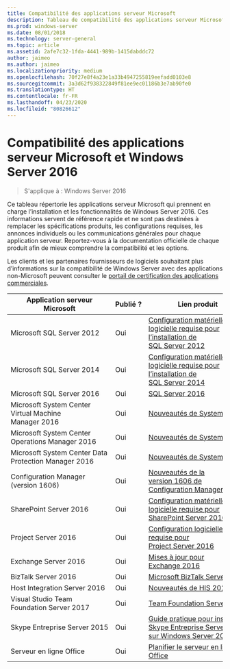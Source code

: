 ```yaml
---
title: Compatibilité des applications serveur Microsoft
description: Tableau de compatibilité des applications serveur Microsoft et Server 2016.
ms.prod: windows-server
ms.date: 08/01/2018
ms.technology: server-general
ms.topic: article
ms.assetid: 2afe7c32-1fda-4441-989b-1415dabddc72
author: jaimeo
ms.author: jaimeo
ms.localizationpriority: medium
ms.openlocfilehash: 70f27e8f4a23e1a33b4947255819eefadd0103e8
ms.sourcegitcommit: 3a3d62f938322849f81ee9ec01186b3e7ab90fe0
ms.translationtype: HT
ms.contentlocale: fr-FR
ms.lasthandoff: 04/23/2020
ms.locfileid: "80826612"
---
```

# <a name="windows-server-2016-and-microsoft-server-application-compatibility"></a>Compatibilité des applications serveur Microsoft et Windows Server 2016

>S'applique à : Windows Server 2016

Ce tableau répertorie les applications serveur Microsoft qui prennent en charge l’installation et les fonctionnalités de Windows Server 2016. Ces informations servent de référence rapide et ne sont pas destinées à remplacer les spécifications produits, les configurations requises, les annonces individuels ou les communications générales pour chaque application serveur. Reportez-vous à la documentation officielle de chaque produit afin de mieux comprendre la compatibilité et les options.

Les clients et les partenaires fournisseurs de logiciels souhaitant plus d’informations sur la compatibilité de Windows Server avec des applications non-Microsoft peuvent consulter le [portail de certification des applications commerciales](https://commercialappcertification.microsoft.com/).

|Application serveur Microsoft|    Publié ?|    Lien produit|
|-------------------------------------|--------------------------------------------|-------------------|
|Microsoft SQL Server 2012|Oui| [Configuration matérielle et logicielle requise pour l’installation de SQL Server 2012](https://msdn.microsoft.com/library/ms143506(v=sql.110).aspx)|
|Microsoft SQL Server 2014|Oui|[Configuration matérielle et logicielle requise pour l’installation de SQL Server 2014](https://msdn.microsoft.com/library/ms143506(SQL.120).aspx)|
|Microsoft SQL Server 2016|    Oui|    [SQL Server 2016](https://www.microsoft.com/cloud-platform/sql-server)| 
|Microsoft System Center Virtual Machine Manager 2016|    Oui|    [Nouveautés de System Center](https://technet.microsoft.com/system-center-docs/get-started/what-s-new-in-system-center)|
|Microsoft System Center Operations Manager 2016|    Oui|    [Nouveautés de System Center](https://technet.microsoft.com/system-center-docs/get-started/what-s-new-in-system-center)|
|Microsoft System Center Data Protection Manager 2016|    Oui|    [Nouveautés de System Center](https://technet.microsoft.com/system-center-docs/get-started/what-s-new-in-system-center)|
|Configuration Manager (version 1606)|    Oui|    [Nouveautés de la version 1606 de Configuration Manager](https://technet.microsoft.com/library/mt752488.aspx)|  
|SharePoint Server 2016|    Oui|    [Configuration matérielle et logicielle requise pour SharePoint Server 2016](https://technet.microsoft.com/library/cc262485(v=office.16).aspx)|
|Project Server 2016|    Oui|    [Configuration logicielle requise pour Project Server 2016](https://technet.microsoft.com/library/ee683978(v=office.16).aspx)|
|Exchange Server 2016|    Oui|    [Mises à jour pour Exchange 2016](https://technet.microsoft.com/library/jj907309(v=exchg.160).aspx)| 
|BizTalk Server 2016|    Oui|    [Microsoft BizTalk Server](https://www.microsoft.com/cloud-platform/biztalk)|
|Host Integration Server 2016|    Oui|    [Nouveautés de HIS 2016](https://msdn.microsoft.com/library/mt670807.aspx)|
|Visual Studio Team Foundation Server 2017|    Oui|    [Team Foundation Server 2017](https://www.visualstudio.com/news/releasenotes/tfs2017-relnotes)| 
|Skype Entreprise Server 2015|    Oui|    [Guide pratique pour installer Skype Entreprise Server 2015 sur Windows Server 2016](https://support.microsoft.com/en-gb/help/4015888/how-to-install-skype-for-business-server-2015-on-windows-server-2016)|
|Serveur en ligne Office|   Oui|  [Planifier le serveur en ligne Office](https://technet.microsoft.com/library/jj219435(v=office.16).aspx)|



